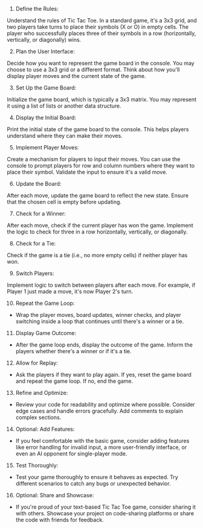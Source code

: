 1. Define the Rules:

Understand the rules of Tic Tac Toe. In a standard game, it's a 3x3 grid, and two players take turns to place their symbols (X or O) in empty cells. The player who successfully places three of their symbols in a row (horizontally, vertically, or diagonally) wins.

2. Plan the User Interface:

Decide how you want to represent the game board in the console. You may choose to use a 3x3 grid or a different format. Think about how you'll display player moves and the current state of the game.

3. Set Up the Game Board:

Initialize the game board, which is typically a 3x3 matrix. You may represent it using a list of lists or another data structure.

4. Display the Initial Board:

Print the initial state of the game board to the console. This helps players understand where they can make their moves.

5. Implement Player Moves:

Create a mechanism for players to input their moves. You can use the console to prompt players for row and column numbers where they want to place their symbol. Validate the input to ensure it's a valid move.

6. Update the Board:

After each move, update the game board to reflect the new state. Ensure that the chosen cell is empty before updating.

7. Check for a Winner:

After each move, check if the current player has won the game. Implement the logic to check for three in a row horizontally, vertically, or diagonally.

8. Check for a Tie:

Check if the game is a tie (i.e., no more empty cells) if neither player has won.

9. Switch Players:

Implement logic to switch between players after each move. For example, if Player 1 just made a move, it's now Player 2's turn.

10. Repeat the Game Loop:
- Wrap the player moves, board updates, winner checks, and player switching inside a loop that continues until there's a winner or a tie.

11. Display Game Outcome:
- After the game loop ends, display the outcome of the game. Inform the players whether there's a winner or if it's a tie.

12. Allow for Replay:
- Ask the players if they want to play again. If yes, reset the game board and repeat the game loop. If no, end the game.

13. Refine and Optimize:
- Review your code for readability and optimize where possible. Consider edge cases and handle errors gracefully. Add comments to explain complex sections.

14. Optional: Add Features:
- If you feel comfortable with the basic game, consider adding features like error handling for invalid input, a more user-friendly interface, or even an AI opponent for single-player mode.

15. Test Thoroughly:
- Test your game thoroughly to ensure it behaves as expected. Try different scenarios to catch any bugs or unexpected behavior.

16. Optional: Share and Showcase:
- If you're proud of your text-based Tic Tac Toe game, consider sharing it with others. Showcase your project on code-sharing platforms or share the code with friends for feedback.
